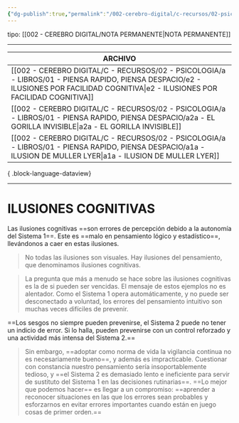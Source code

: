 ```yaml
---
{"dg-publish":true,"permalink":"/002-cerebro-digital/c-recursos/02-psicologia/a-libros/01-piensa-rapido-piensa-despacio/b-ilusiones-cognitivas/"}
---
```


tipo: [[002 - CEREBRO DIGITAL/NOTA PERMANENTE\|NOTA PERMANENTE]]

---

| ARCHIVO                                                                                                                                                                                 |
| --------------------------------------------------------------------------------------------------------------------------------------------------------------------------------------- |
| [[002 - CEREBRO DIGITAL/C - RECURSOS/02 - PSICOLOGIA/a - LIBROS/01 - PIENSA RAPIDO, PIENSA DESPACIO/e2 - ILUSIONES POR FACILIDAD COGNITIVA\|e2 - ILUSIONES POR FACILIDAD COGNITIVA]] |
| [[002 - CEREBRO DIGITAL/C - RECURSOS/02 - PSICOLOGIA/a - LIBROS/01 - PIENSA RAPIDO, PIENSA DESPACIO/a2a - EL GORILLA INVISIBLE\|a2a - EL GORILLA INVISIBLE]]                         |
| [[002 - CEREBRO DIGITAL/C - RECURSOS/02 - PSICOLOGIA/a - LIBROS/01 - PIENSA RAPIDO, PIENSA DESPACIO/a1a - ILUSION DE MULLER LYER\|a1a - ILUSION DE MULLER LYER]]                     |

{ .block-language-dataview}

---
# ILUSIONES COGNITIVAS

Las ilusiones cognitivas ==son errores de percepción debido a la autonomía del Sistema 1==. Este es ==malo en pensamiento lógico y estadístico==, llevándonos a caer en estas ilusiones. 

> No todas las ilusiones son visuales. Hay ilusiones del pensamiento, que denominamos ilusiones cognitivas.

> La pregunta que más a menudo se hace sobre las ilusiones cognitivas es la de si pueden ser vencidas. El mensaje de estos ejemplos no es alentador. Como el Sistema 1 opera automáticamente, y no puede ser desconectado a voluntad, los errores del pensamiento intuitivo son muchas veces difíciles de prevenir.

==Los sesgos no siempre pueden prevenirse, el Sistema 2 puede no tener un indicio de error. Si lo halla, pueden prevenirse con un control reforzado y una actividad más intensa del Sistema 2.==

> Sin embargo, ==adoptar como norma de vida la vigilancia continua no es necesariamente bueno==, y además es impracticable. Cuestionar con constancia nuestro pensamiento sería insoportablemente tedioso, y ==el Sistema 2 es demasiado lento e ineficiente para servir de sustituto del Sistema 1 en las decisiones rutinarias==. ==Lo mejor que podemos hacer== es llegar a un compromiso: ==aprender a reconocer situaciones en las que los errores sean probables y esforzarnos en evitar errores importantes cuando están en juego cosas de primer orden.==
